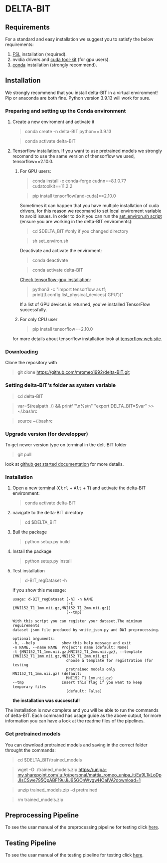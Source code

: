# DELTA-BIT
## Requirements
For a standard and easy installation we suggest you to satisfy the below requirements:
1) [FSL](https://fsl.fmrib.ox.ac.uk/fsl/fslwiki/) installation (required).
2) nvidia drivers and [cuda tool-kit](https://developer.nvidia.com/cuda-toolkit) (for gpu users).
3) [conda](https://conda.io/projects/conda/en/latest/index.html#) installation (strongly recommend).

## Installation
We strongly recommend that you install delta-BIT in a virtual environment! Pip or anaconda are both fine. Python version 3.9.13 will work for sure.

### Preparing and setting up the Conda environment
1) Create a new enviroment and activate it
    >conda create -n delta-BIT python==3.9.13
    
    >conda activate delta-BIT
2) Tensorflow installation. If you want to use pretrained models we strongly recomand to use the same version of thensorflow we used, tensorflow==2.10.0.
    1. For GPU users:

        >conda install -c conda-forge cudnn==8.1.0.77 cudatoolkit==11.2.2

        >pip install tensorflow[and-cuda]==2.10.0
      
        Sometimes it can happen that you have multiple installation of cuda drivers, for this reason we recomand to set local enviroment variable to avoid issues. In order to do it you can run the [set_environ.sh script](set_environ.sh) (ensure you are working in the delta-BIT enviroments):
        
        >cd $DELTA_BIT #only if you changed directory

        >sh set_environ.sh

        Deactivate and activate the enviroment:

        >conda deactivate

        >conda activate delta-BIT

        [Check tensorflow-gpu installation](https://www.tensorflow.org/install/pip):

        >python3 -c "import tensorflow as tf; print(tf.config.list_physical_devices('GPU'))"

        If a list of GPU devices is returned, you've installed TensorFlow successfully.

    2. For only CPU user
        
        >pip install tensorflow==2.10.0
 
    for more details about tensorflow installation look at [tensorflow web site](https://www.tensorflow.org/install).


### Downloading

Clone the repository with
>git clone https://github.com/mromeo1992/delta-BIT.git

### Setting delta-BIT's folder as system variable

>cd delta-BIT

>var=$(realpath ./) && printf "\n%s\n" "export DELTA_BIT=$var" >> ~/.bashrc

>source ~/.bashrc

### Upgrade version (for developper)
To get newer version type on terminal in the delt-BIT folder
>git pull

look at [github get started documentation](https://docs.github.com/en/get-started) for more details.

### Installation
1. Open a new terminal (<kbd>Ctrl</kbd> + <kbd>Alt</kbd> + <kbd>T</kbd>) and activate the delta-BIT environment:
    >conda activate delta-BIT

2. navigate to the delta-BIT directory
    >cd $DELTA_BIT

3. Buil the package 
    >python setup.py build

4. Install the package
    >python setup.py install

5. Test installation
    >d-BIT_regDataset -h

    if you show this message:
    ```
    usage: d-BIT_regDataset [-h] -n NAME
                            [-t {MNI152_T1_1mm.nii.gz,MNI152_T1_2mm.nii.gz}]
                            [--tmp]

    With this script you can register your dataset.The minimum requirements
    dataset json file produced by write_json.py and DWI preprocessing.

    optional arguments:
    -h, --help            show this help message and exit
    -n NAME, --name NAME  Project's name (default: None)
    -t {MNI152_T1_1mm.nii.gz,MNI152_T1_2mm.nii.gz}, --template {MNI152_T1_1mm.nii.gz,MNI152_T1_2mm.nii.gz}
                            choose a template for registration (for testing
                            pretrained models only MNI152_T1_1mm.nii.gz) (default:
                            MNI152_T1_1mm.nii.gz)
    --tmp                 Insert this flag if you want to keep temporary files
                            (default: False)
    ```
    **the installation was successful!**

The installation is now complete and you will be able to run the commands of delta-BIT. Each command has usage guide as the above output, for more information you can have a look at the readme files of the pipelines.






### Get pretrained models
You can download pretrained models and saving in the correct folder throught the commands:

  >cd $DELTA_BIT/trained_models

  >wget -O ./trained_models.zip https://unipa-my.sharepoint.com/:u:/g/personal/mattia_romeo_unipa_it/Ea9L1kLoDpJIsCSwe795QpABF19uJiJ95GOnWygwHOaIVA?download=1

  >unzip trained_models.zip -d pretrained

  >rm trained_models.zip


## Preprocessing Pipeline
To see the usar manual of the preprocessing pipeline for testing click [here](test_pipeline/preprocessing/README.md).
## Testing Pipeline
To see the usar manual of the testing pipeline for testing click [here](test_pipeline/testing/README.md).